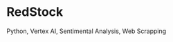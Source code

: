 # RedStock
Python, Vertex AI, Sentimental Analysis, Web Scrapping                                                                                               
